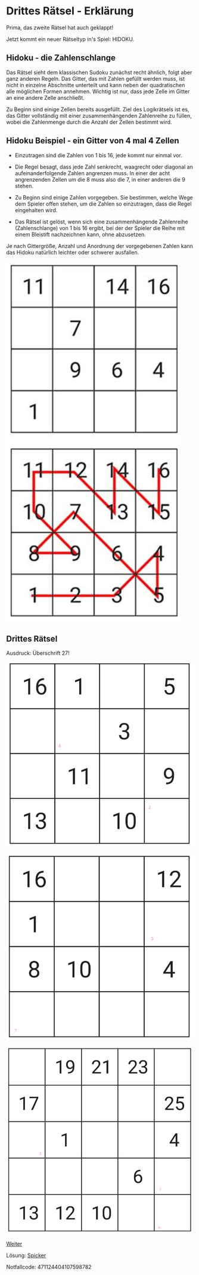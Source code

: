 Drittes Rätsel - Erklärung
==========================

Prima, das zweite Rätsel hat auch geklappt!

Jetzt kommt ein neuer Rätseltyp in's Spiel: HIDOKU.

Hidoku - die Zahlenschlange
---------------------------

Das Rätsel sieht dem klassischen Sudoku zunächst recht
ähnlich, folgt aber ganz anderen Regeln. Das Gitter, das mit
Zahlen gefüllt werden muss, ist nicht in einzelne
Abschnitte unterteilt und kann neben der quadratischen
alle möglichen Formen annehmen. Wichtig ist nur, dass
jede Zelle im Gitter an eine andere Zelle anschließt.

Zu Beginn sind einige Zellen bereits ausgefüllt. Ziel des
Logikrätsels ist es, das Gitter vollständig mit einer
zusammenhängenden Zahlenreihe zu füllen, wobei die
Zahlenmenge durch die Anzahl der Zellen bestimmt wird.


Hidoku Beispiel - ein Gitter von 4 mal 4 Zellen
-----------------------------------------------

- Einzutragen sind die Zahlen von 1 bis 16, jede kommt
  nur einmal vor.

- Die Regel besagt, dass jede Zahl senkrecht, waagrecht oder diagonal an
  aufeinanderfolgende Zahlen angrenzen muss. In einer der acht angrenzenden Zellen
  um die 8 muss also die 7, in einer anderen die 9 stehen.

- Zu Beginn sind einige Zahlen vorgegeben. Sie bestimmen, welche Wege dem Spieler
  offen stehen, um die Zahlen so einzutragen, dass die Regel eingehalten wird.

- Das Rätsel ist gelöst, wenn sich eine zusammenhängende Zahlenreihe
  (Zahlenschlange) von 1 bis 16 ergibt, bei der der Spieler die Reihe mit einem Bleistift
  nachzeichnen kann, ohne abzusetzen.

Je nach Gittergröße, Anzahl und Anordnung der vorgegebenen Zahlen kann das Hidoku
natürlich leichter oder schwerer ausfallen.

![Rätsel 03a](raetsel-03a.png)

Drittes Rätsel
--------------

Ausdruck: Überschrift 27!

![Rätsel 03.1](raetsel-03-1.png)

![Rätsel 03.2](raetsel-03-2.png)

![Rätsel 03.3](raetsel-03-3.png)

<!--
  1=5
  2=8
  3=14
  4=2
  5=13
  6=7
  7=9

581421379
-->

<a href="/index.html#04-.md">Weiter</a>

Lösung: <a href="/index.html#/loesungen/27.md">Spicker</a>

Notfallcode: 471124404107598782
